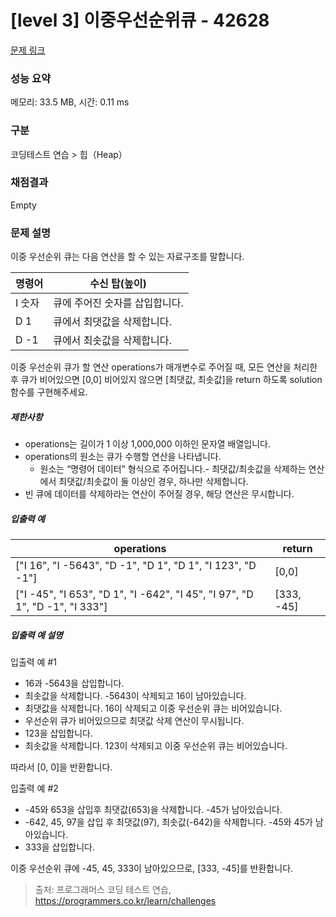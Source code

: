 # [level 3] 이중우선순위큐 - 42628 

[문제 링크](https://school.programmers.co.kr/learn/courses/30/lessons/42628) 

### 성능 요약

메모리: 33.5 MB, 시간: 0.11 ms

### 구분

코딩테스트 연습 > 힙（Heap）

### 채점결과

Empty

### 문제 설명

<p style="user-select: auto;">이중 우선순위 큐는 다음 연산을 할 수 있는 자료구조를 말합니다.</p>
<table class="table" style="user-select: auto;">
        <thead style="user-select: auto;"><tr style="user-select: auto;">
<th style="user-select: auto;">명령어</th>
<th style="user-select: auto;">수신 탑(높이)</th>
</tr>
</thead>
        <tbody style="user-select: auto;"><tr style="user-select: auto;">
<td style="user-select: auto;">I 숫자</td>
<td style="user-select: auto;">큐에 주어진 숫자를 삽입합니다.</td>
</tr>
<tr style="user-select: auto;">
<td style="user-select: auto;">D 1</td>
<td style="user-select: auto;">큐에서 최댓값을 삭제합니다.</td>
</tr>
<tr style="user-select: auto;">
<td style="user-select: auto;">D -1</td>
<td style="user-select: auto;">큐에서 최솟값을 삭제합니다.</td>
</tr>
</tbody>
      </table>
<p style="user-select: auto;">이중 우선순위 큐가 할 연산 operations가 매개변수로 주어질 때, 모든 연산을 처리한 후 큐가 비어있으면 [0,0] 비어있지 않으면 [최댓값, 최솟값]을 return 하도록 solution 함수를 구현해주세요.</p>

<h5 style="user-select: auto;">제한사항</h5>

<ul style="user-select: auto;">
<li style="user-select: auto;">operations는 길이가 1 이상 1,000,000 이하인 문자열 배열입니다.</li>
<li style="user-select: auto;">operations의 원소는 큐가 수행할 연산을 나타냅니다.

<ul style="user-select: auto;">
<li style="user-select: auto;">원소는 “명령어 데이터” 형식으로 주어집니다.- 최댓값/최솟값을 삭제하는 연산에서 최댓값/최솟값이 둘 이상인 경우, 하나만 삭제합니다.</li>
</ul></li>
<li style="user-select: auto;">빈 큐에 데이터를 삭제하라는 연산이 주어질 경우, 해당 연산은 무시합니다.</li>
</ul>

<h5 style="user-select: auto;">입출력 예</h5>
<table class="table" style="user-select: auto;">
        <thead style="user-select: auto;"><tr style="user-select: auto;">
<th style="user-select: auto;">operations</th>
<th style="user-select: auto;">return</th>
</tr>
</thead>
        <tbody style="user-select: auto;"><tr style="user-select: auto;">
<td style="user-select: auto;">["I 16", "I -5643", "D -1", "D 1", "D 1", "I 123", "D -1"]</td>
<td style="user-select: auto;">[0,0]</td>
</tr>
<tr style="user-select: auto;">
<td style="user-select: auto;">["I -45", "I 653", "D 1", "I -642", "I 45", "I 97", "D 1", "D -1", "I 333"]</td>
<td style="user-select: auto;">[333, -45]</td>
</tr>
</tbody>
      </table>
<h5 style="user-select: auto;">입출력 예 설명</h5>

<p style="user-select: auto;">입출력 예 #1</p>

<ul style="user-select: auto;">
<li style="user-select: auto;">16과 -5643을 삽입합니다.</li>
<li style="user-select: auto;">최솟값을 삭제합니다. -5643이 삭제되고 16이 남아있습니다.</li>
<li style="user-select: auto;">최댓값을 삭제합니다. 16이 삭제되고 이중 우선순위 큐는 비어있습니다.</li>
<li style="user-select: auto;">우선순위 큐가 비어있으므로 최댓값 삭제 연산이 무시됩니다.</li>
<li style="user-select: auto;">123을 삽입합니다.</li>
<li style="user-select: auto;">최솟값을 삭제합니다. 123이 삭제되고 이중 우선순위 큐는 비어있습니다.</li>
</ul>

<p style="user-select: auto;">따라서 [0, 0]을 반환합니다.</p>

<p style="user-select: auto;">입출력 예 #2</p>

<ul style="user-select: auto;">
<li style="user-select: auto;">-45와 653을 삽입후 최댓값(653)을 삭제합니다. -45가 남아있습니다.</li>
<li style="user-select: auto;">-642, 45, 97을 삽입 후 최댓값(97), 최솟값(-642)을 삭제합니다. -45와 45가 남아있습니다.</li>
<li style="user-select: auto;">333을 삽입합니다.</li>
</ul>

<p style="user-select: auto;">이중 우선순위 큐에 -45, 45, 333이 남아있으므로, [333, -45]를 반환합니다.</p>


> 출처: 프로그래머스 코딩 테스트 연습, https://programmers.co.kr/learn/challenges